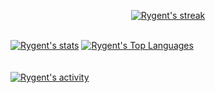 
<p align="center">
 <a href="#">
   <img alt="Rygent's streak" src="https://github-readme-streak-stats.herokuapp.com/?user=Rygent&theme=black-ice&hide_border=true&stroke=0000&background=060A0CD0"/>
 </a>
</p>
<br/>
<a href="#">
  <img alt="Rygent's stats" src="https://github-readme-stats.vercel.app/api?username=Rygent&show_icons=true&count_private=true&theme=react&hide_border=true&bg_color=0D1117"/></a>
  <a href="#">
    <img alt="Rygent's Top Languages" src="https://github-readme-stats.vercel.app/api/top-langs/?username=Rygent&langs_count=8&count_private=true&layout=compact&theme=react&hide_border=true&bg_color=0D1117"/></a>
<br/>
<br/>
<br/>
<a href="#">
  <img alt="Rygent's activity" src="https://github-readme-activity-graph.cyclic.app/graph?username=Rygent&bg_color=0D1117&color=5BCDEC&line=5BCDEC&point=FFFFFF&hide_border=true"/></a>
<br/>
<br/>
